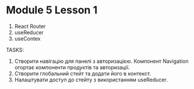 # Module 5 Lesson 1

1. React Router
2. useReducer
3. useContex

TASKS:

1. Створити навігацію для панелі з авторизацією. Компонент Navigation огортає компоненти продуктів та авторизації.
2. Створити глобальний стейт та додати його в контекст.
3. Налаштувати доступ до стейту з використанням useReducer.
